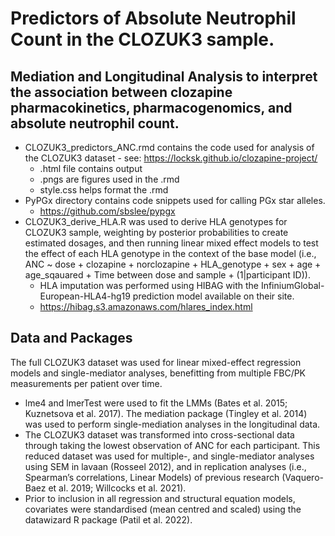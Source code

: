 # Predictors of Absolute Neutrophil Count in the CLOZUK3 sample.

## Mediation and Longitudinal Analysis to interpret the association between clozapine pharmacokinetics, pharmacogenomics, and absolute neutrophil count. 

* CLOZUK3_predictors_ANC.rmd contains the code used for analysis of the CLOZUK3 dataset - see: https://locksk.github.io/clozapine-project/
    * .html file contains output
    * .pngs are figures used in the .rmd
    * style.css helps format the .rmd
* PyPGx directory contains code snippets used for calling PGx star alleles.
    * https://github.com/sbslee/pypgx
* CLOZUK3_derive_HLA.R was used to derive HLA genotypes for CLOZUK3 sample, weighting by posterior probabilities to create estimated dosages, and then running linear mixed effect models to test the effect of each HLA genotype in the context of the base model (i.e., ANC ~ dose + clozapine + norclozapine + HLA_genotype + sex + age + age_sqauared + Time between dose and sample + (1|participant ID)).
    * HLA imputation was performed using HIBAG with the InfiniumGlobal-European-HLA4-hg19 prediction model available on their site.
    * https://hibag.s3.amazonaws.com/hlares_index.html

## Data and Packages

The full CLOZUK3 dataset was used for linear mixed-effect regression models and single-mediator analyses, benefitting from multiple FBC/PK measurements per patient over time. 

* lme4 and lmerTest were used to fit the LMMs (Bates et al. 2015; Kuznetsova et al. 2017). The mediation package (Tingley et al. 2014) was used to perform single-mediation analyses in the longitudinal data. 
* The CLOZUK3 dataset was transformed into cross-sectional data through taking the lowest observation of ANC for each participant. This reduced dataset was used for multiple-, and single-mediator analyses using SEM in lavaan (Rosseel 2012), and in replication analyses (i.e., Spearman’s correlations, Linear Models) of previous research (Vaquero-Baez et al. 2019; Willcocks et al. 2021).
* Prior to inclusion in all regression and structural equation models, covariates were standardised (mean centred and scaled) using the datawizard R package (Patil et al. 2022). 


